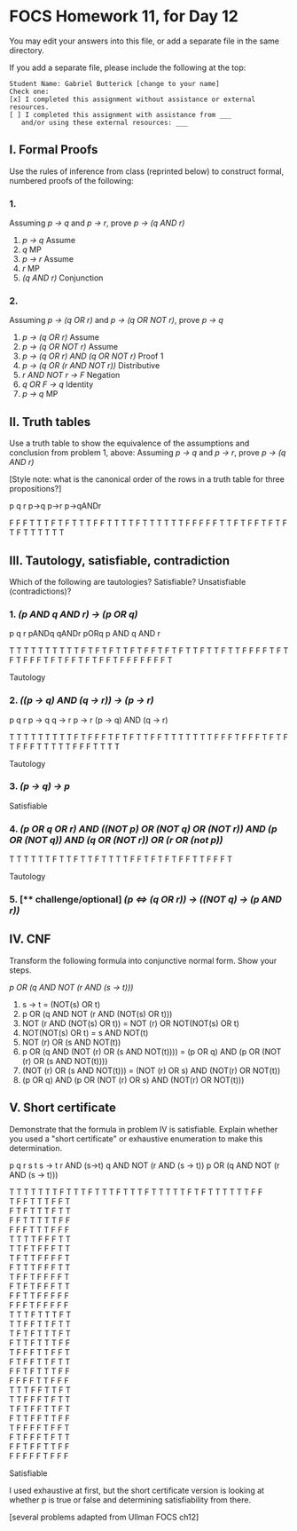 # FOCS Homework 11, for Day 12

You may edit your answers into this file, or add a separate file in the same directory.

If you add a separate file, please include the following at the top:

```
Student Name: Gabriel Butterick [change to your name]
Check one:
[x] I completed this assignment without assistance or external resources.
[ ] I completed this assignment with assistance from ___
   and/or using these external resources: ___
```

## I. Formal Proofs

Use the rules of inference from class (reprinted below) to construct formal, numbered proofs of the following:

### 1. 

Assuming _p -> q_ and _p -> r_, prove _p -> (q AND r)_
1. _p -> q_ Assume
2. _q_ MP
3. _p -> r_ Assume
4. _r_ MP
5. _(q AND r)_ Conjunction








### 2.

Assuming _p -> (q OR r)_ and _p -> (q OR NOT r)_, prove _p -> q_
1. _p -> (q OR r)_ Assume
2. _p -> (q OR NOT r)_ Assume
3. _p -> (q OR r) AND (q OR NOT r)_ Proof 1
4. _p -> (q OR (r AND NOT r))_ Distributive
5. _r AND NOT r -> F_ Negation
6. _q OR F -> q_ Identity
7. _p -> q_ MP







## II. Truth tables

Use a truth table to show the equivalence of the assumptions and conclusion from problem 1, above:  Assuming _p -> q_ and _p -> r_, prove _p -> (q AND r)_

[Style note:  what is the canonical order of the rows in a truth table for three propositions?]

p   q   r   p->q   p->r   p->qANDr

F   F   F   T      T      T
F   T   F   T      T      T
F   F   T   T      T      T
F   T   T   T      T      T
T   F   F   F      F      F
T   T   F   T      F      F
T   F   T   F      T      F
T   T   T   T      T      T











## III. Tautology, satisfiable, contradiction

Which of the following are tautologies?  Satisfiable?  Unsatisfiable (contradictions)?

### 1. _(p AND q AND r) -> (p OR q)_
p    q    r    pANDq    qANDr    pORq    p AND q AND r

T    T    T    T        T        T       T   T
T    T    F    T        F        T       F   T
T    F    T    F        F        T       F   T
F    T    T    F        T        T       F   T
T    F    F    F        F        T       F   T
F    T    F    F        F        T       F   T
F    F    T    F        T        F       F   T
F    F    F    F        F        F       F   T

Tautology

### 2. _((p -> q) AND (q -> r)) -> (p -> r)_

p    q    r    p -> q    q -> r    p -> r    (p -> q) AND (q -> r)

T    T    T    T         T         T         T
T    T    F    T         F         F         F
T    F    T    F         T         T         F
F    T    T    T         T         T         T
T    F    F    F         T         F         F
F    T    F    T         F         T         F
F    F    T    T         T         T         T
F    F    F    T         T         T         T

Tautology

### 3. _(p -> q) -> p_

Satisfiable


### 4. _(p OR q OR r) AND ((NOT p) OR (NOT q) OR (NOT r)) AND (p OR (NOT q)) AND (q OR (NOT r)) OR (r OR (not p))_ 

T    T    T    T
T    T    F    T
T    F    T    T
F    T    T    T
T    F    F    T
F    T    F    T
F    F    T    T
F    F    F    T

Tautology

### 5. [** challenge/optional] _(p <=> (q OR r)) -> ((NOT q) -> (p AND r))_



## IV. CNF

Transform the following formula into conjunctive normal form.  Show your steps.

_p OR (q AND NOT (r AND (s -> t)))_

1. s -> t = (NOT(s) OR t)
2. p OR (q AND NOT (r AND (NOT(s) OR t)))
3. NOT (r AND (NOT(s) OR t)) = NOT (r) OR NOT(NOT(s) OR t)
4. NOT(NOT(s) OR t) = s AND NOT(t)
5. NOT (r) OR (s AND NOT(t))
6. p OR (q AND (NOT (r) OR (s AND NOT(t)))) = (p OR q) AND (p OR (NOT (r) OR (s AND NOT(t))))
7. (NOT (r) OR (s AND NOT(t))) = (NOT (r) OR s) AND (NOT(r) OR NOT(t))
8. (p OR q) AND (p OR (NOT (r) OR s) AND (NOT(r) OR NOT(t)))

## V. Short certificate

Demonstrate that the formula in problem IV is satisfiable.  Explain whether you used a  "short certificate" or exhaustive enumeration to make this determination.

p    q    r    s    t    s -> t    r AND (s->t)    q AND NOT (r AND (s -> t))    p OR (q AND NOT (r AND (s -> t)))

T    T    T    T    T    T         T               F                             T
T    T    F    T    T    T         F               T                             T
T    F    T    T    T    T         T               F                             T
F    T    T    T    T    T         T               F                             F                                
T    F    F    T    T    T         F               F                             T                                    
F    T    F    T    T    T         F               T                             T                                   
F    F    T    T    T    T         T               F                             F                                   
F    F    F    T    T    T         F               F                             F                                   
T    T    T    T    F    F         F               T                             T                                   
T    T    F    T    F    F         F               T                             T                                   
T    F    T    T    F    F         F               F                             T                                   
F    T    T    T    F    F         F               T                             T                                   
T    F    F    T    F    F         F               F                             T                                   
F    T    F    T    F    F         F               T                             T                                   
F    F    T    T    F    F         F               F                             F                                   
F    F    F    T    F    F         F               F                             F                                   
T    T    T    F    T    T         T               F                             T                                   
T    T    F    F    T    T         F               T                             T                                   
T    F    T    F    T    T         T               F                             T                                   
F    T    T    F    T    T         T               F                             F                                   
T    F    F    F    T    T         F               F                             T                                   
F    T    F    F    T    T         F               T                             T                                   
F    F    T    F    T    T         T               F                             F                                   
F    F    F    F    T    T         F               F                             F                                   
T    T    T    F    F    T         T               F                             T                                   
T    T    F    F    F    T         F               T                             T                                   
T    F    T    F    F    T         T               F                             T                                   
F    T    T    F    F    T         T               F                             F                                   
T    F    F    F    F    T         F               F                             T                                   
F    T    F    F    F    T         F               T                             T                                   
F    F    T    F    F    T         T               F                             F                                   
F    F    F    F    F    T         F               F                             F

Satisfiable                                   

I used exhaustive at first, but the short certificate version is looking at whether p is true or false and determining satisfiability from there.






[several problems adapted from Ullman FOCS ch12]
